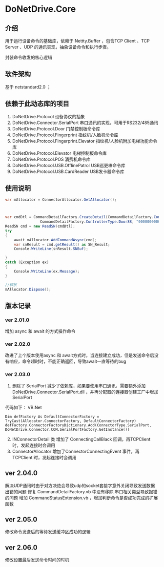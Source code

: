 # DoNetDrive.Core

## 介绍

用于运行设备命令的基础库，依赖于 Nettty.Buffer ，包含TCP Client 、TCP Server 、UDP  的通讯实现，抽象设备命令和执行步骤。

封装命令收发的核心逻辑


## 软件架构
基于 netstandard2.0 ；


## 依赖于此动态库的项目

1.  DoNetDrive.Protocol  设备协议的抽象
2.  DoNetDrive.Connector.SerialPort 串口通讯的实现，可用于RS232/485通讯
3.  DoNetDrive.Protocol.Door  门禁控制板命令库
4.  DoNetDrive.Protocol.Fingerprint 指纹机/人脸机命令库
5.  DoNetDrive.Protocol.Fingerprint.Elevator 指纹机/人脸机附加电梯功能命令库
6.  DoNetDrive.Protocol.Elevator 电梯控制板命令库
7.  DoNetDrive.Protocol.POS 消费机命令库
8.  DoNetDrive.Protocol.USB.OfflinePatrol USB巡更棒命令库
9.  DoNetDrive.Protocol.USB.CardReader USB发卡器命令库

## 使用说明

~~~ c#
var mAllocator = ConnectorAllocator.GetAllocator();



var cmdDtl = CommandDetailFactory.CreateDetail(CommandDetailFactory.ConnectType.TCPClient, "192.168.1.56", 8000,
                CommandDetailFactory.ControllerType.Door88, "0000000000000000", "FFFFFFFF");
ReadSN cmd = new ReadSN(cmdDtl);
try
{
    await mAllocator.AddCommandAsync(cmd);
    var snResult = cmd.getResult() as SN_Result;
    Console.WriteLine(snResult.SNBuf);

}
catch (Exception ex)
{
    Console.WriteLine(ex.Message);
}

//释放
mAllocator.Dispose();
~~~



## 版本记录

### ver 2.01.0

增加 async 和 await 的方式操作命令


### ver 2.02.0

改进了上个版本使用async 和 await方式时，当连接建立成功，但是发送命令后没有响应，命令超时时，不能正确返回，导致await一直等待的bug

### ver 2.03.0

1.  删除了 SerialPort 减少了依赖库，如果要使用串口通讯，需要额外添加 DoNetDrive.Connector.SerialPort.dll ，并再分配器的连接器创建工厂中增加SerialPort

代码如下：
VB.Net

```VB
Dim defFactory As DefaultConnectorFactory = TryCast(Allocator.ConnectorFactory, DefaultConnectorFactory)
defFactory.ConnectorFactoryDictionary.Add(ConnectorType.SerialPort, DoNetDrive.Connector.COM.SerialPortFactory.GetInstance())
```
2.   INConnectorDetail 类 增加了 ConnectingCallBlack 回调，再TCPClient 时，发起连接时会调用
3.  ConnectorAllocator 增加了ConnectorConnectingEvent 事件，再TCPClient 时，发起连接时会调用


## ver 2.04.0

解决UDP通讯时由于对方决绝会导致udp的socket套接字意外关闭导致发送数据出错的问题
修复 CommandDetailFactory.vb 中没有移除 串口相关类型导致报错的问题
增加 CommandStatusExtension.vb ，增加判断命令是否成功完成的扩展函数

## ver 2.05.0
修改命令发送后的等待发送缓冲区成功的逻辑

## ver 2.06.0
修改设置最后发送命令时间的时机
